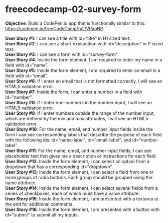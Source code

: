 # freecodecamp-02-survey-form

<b>Objective</b>: Build a CodePen.io app that is functionally similar to this: https://codepen.io/freeCodeCamp/full/VPaoNP.


<b>User Story #1</b>: I can see a title with id="title" in H1 sized text.<br>
<b>User Story #2</b>: I can see a short explanation with id="description" in P sized text.<br>
<b>User Story #3</b>: I can see a form with id="survey-form".<br>
<b>User Story #4</b>: Inside the form element, I am required to enter my name in a field with id="name".<br>
<b>User Story #5</b>: Inside the form element, I am required to enter an email in a field with id="email".<br>
<b>User Story #6</b>: If I enter an email that is not formatted correctly, I will see an HTML5 validation error.<br>
<b>User Story #7</b>: Inside the form, I can enter a number in a field with id="number".<br>
<b>User Story #8</b>: If I enter non-numbers in the number input, I will see an HTML5 validation error.<br>
<b>User Story #9</b>: If I enter numbers outside the range of the number input, which are defined by the min and max attributes, I will see an HTML5 validation error.<br>
<b>User Story #10</b>: For the name, email, and number input fields inside the form I can see corresponding labels that describe the purpose of each field with the following ids: id="name-label", id="email-label", and id="number-label".<br>
<b>User Story #11</b>: For the name, email, and number input fields, I can see placeholder text that gives me a description or instructions for each field.<br>
<b>User Story #12</b>: Inside the form element, I can select an option from a dropdown that has a corresponding id="dropdown".<br>
<b>User Story #13</b>: Inside the form element, I can select a field from one or more groups of radio buttons. Each group should be grouped using the name attribute.<br>
<b>User Story #14</b>: Inside the form element, I can select several fields from a series of checkboxes, each of which must have a value attribute.<br>
<b>User Story #15</b>: Inside the form element, I am presented with a textarea at the end for additional comments.<br>
<b>User Story #16</b>: Inside the form element, I am presented with a button with id="submit" to submit all my inputs.<br>
